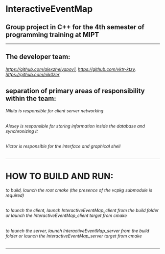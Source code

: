 # InteractiveEventMap
## Group project in C++ for the 4th semester of programming training at MIPT ##
------------------------------------------------------------------------------------------------------------------------------------------
## The developer team: ##
###### https://github.com/alexzhelyapov1, https://github.com/vktr-ktzv, https://github.com/nik0zer

## separation of primary areas of responsibility within the team: ##
###### Nikita is responsible for client server networking
###### Alexey is responsible for storing information inside the database and synchronizing it
###### Victor is responsible for the interface and graphical shell
------------------------------------------------------------------------------------------------------------------------------------------
# HOW TO BUILD AND RUN:
###### to build, launch the root cmake (the presence of the vcpkg submodule is required)
###### to launch the client, launch InteractiveEventMap_client from the build folder or launch the InteractiveEventMap_client target from cmake
###### to launch the server, launch InteractiveEventMap_server from the build folder or launch the InteractiveEventMap_server target from cmake
------------------------------------------------------------------------------------------------------------------------------------------
